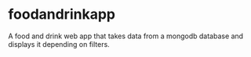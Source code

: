 # foodandrinkapp
A food and drink web app that takes data from a mongodb database and displays it depending on filters.

